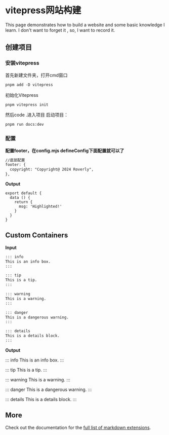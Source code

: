 # vitepress网站构建

This page demonstrates how to build a website and some basic knowledge I learn.
I don't want to forget it , so, I want to record it.

## 创建项目
### 安装vitepress
首先新建文件夹，打开cmd窗口
````md
pnpm add -D vitepress
````
初始化Vitepress
````md
pnpm vitepress init
````
然后code .进入项目
启动项目：
````md
pnpm run docs:dev
````

### 配置
**配置footer，在config.mjs defineConfig下面配置就可以了**
````md
//底部配置
footer: {
  copyright: "Copyright@ 2024 Roverly",
},
````


**Output**

```js{4}
export default {
  data () {
    return {
      msg: 'Highlighted!'
    }
  }
}
```

## Custom Containers

**Input**

```md
::: info
This is an info box.
:::

::: tip
This is a tip.
:::

::: warning
This is a warning.
:::

::: danger
This is a dangerous warning.
:::

::: details
This is a details block.
:::
```

**Output**

::: info
This is an info box.
:::

::: tip
This is a tip.
:::

::: warning
This is a warning.
:::

::: danger
This is a dangerous warning.
:::

::: details
This is a details block.
:::

## More

Check out the documentation for the [full list of markdown extensions](https://vitepress.dev/guide/markdown).
